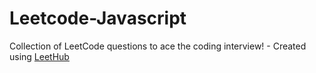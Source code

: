 # Leetcode-Javascript
Collection of LeetCode questions to ace the coding interview! - Created using [LeetHub](https://github.com/QasimWani/LeetHub)
